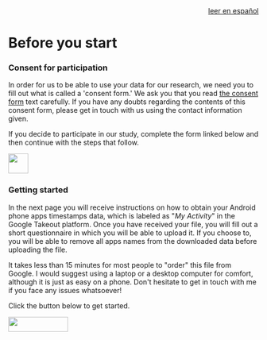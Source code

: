 <div style="text-align: right"><a href="https://delaiglesialab.github.io/DigitalRhythmsProject/es/1_android_landing_page">leer en español</a></div>

# Before you start

### Consent for participation
In order for us to be able to use your data for our research, we need you to fill out what is called a 'consent form.' We ask you that you read <a href="https://redcap.iths.org/surveys/?s=34X3HD7YYL" target="_blank">the consent form</a> text carefully. If you have any doubts regarding the contents of this consent form, please get in touch with us using the contact information given.

If you decide to participate in our study, complete the form linked below and then continue with the steps that follow.


<a href="https://redcap.iths.org/surveys/?s=34X3HD7YYL" target="_blank"><img src="https://www.flaticon.com/svg/static/icons/svg/2234/2234689.svg" height="40" width="40"></a>



### Getting started

In the next page you will receive instructions on how to obtain your Android phone apps timestamps data, which is labeled as "*My Activity*" in the Google Takeout platform. Once you have received your file, you will fill out a short questionnaire in which you will be able to upload it. If you choose to, you will be able to remove all apps names from the downloaded data before uploading the file.

It takes less than 15 minutes for most people to "order" this file from Google. I would suggest using a laptop or a desktop computer for comfort, although it is just as easy on a phone. Don't hesitate to get in touch with me if you face any issues whatsoever!

Click the button below to get started.

[<img src="https://user-images.githubusercontent.com/42762378/101690680-9dfae080-3a93-11eb-8552-e4a65f2babfc.png" height="30" width="120">](https://delaiglesialab.github.io/DigitalRhythmsProject/2_android)
